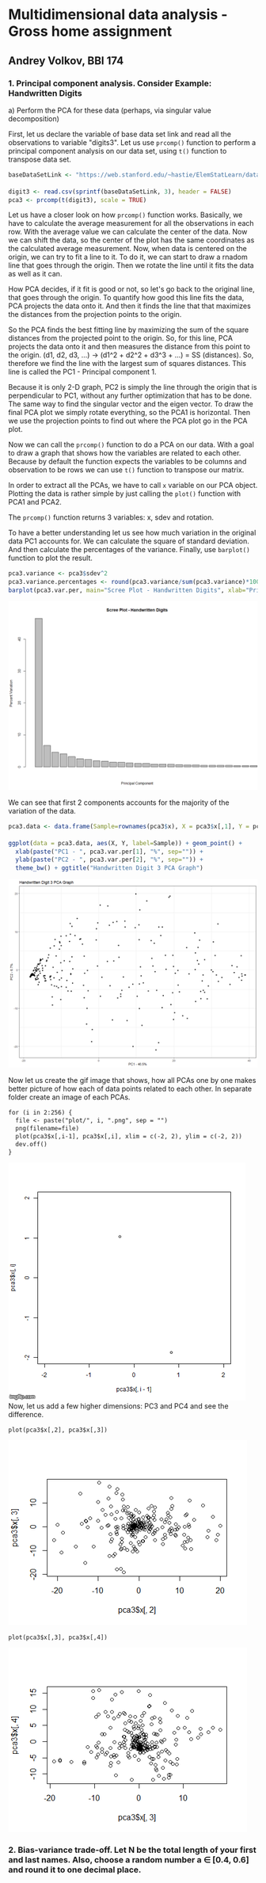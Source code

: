 # Multidimensional data analysis - Gross home assignment 
## Andrey Volkov, BBI 174


### 1. Principal component analysis. Consider Example: Handwritten Digits

a) Perform the PCA for these data (perhaps, via singular value decomposition)

First, let us declare the variable of base data set link and read all the observations to variable "digits3".
Let us use `prcomp()` function to perform a principal component analysis on our data set, using `t()` function to transpose data set. 
~~~r
baseDataSetLink <- "https://web.stanford.edu/~hastie/ElemStatLearn/datasets/zip.digits/train.%s"

digit3 <- read.csv(sprintf(baseDataSetLink, 3), header = FALSE)
pca3 <- prcomp(t(digit3), scale = TRUE)
~~~
Let us have a closer look on how `prcomp()` function works. Basically, we have to calculate the average measurement for all the observations in each row. 
With the average value we can calculate the center of the data. Now we can shift the data, so the center of the plot has the same coordinates as the calculated average measurement.
Now, when data is centered on the origin, we can try to fit a line to it. To do it, we can start to draw a rnadom line that goes through the origin. Then we rotate the line until it fits the data as well as it can.

How PCA decides, if it fit is good or not, so let's go back to the original line, that goes through the origin. To quantify how good this line fits the data, PCA projects the data onto it.
And then it finds the line that that maximizes the distances from the projection points to the origin.

So the PCA finds the best fitting line by maximizing the sum of the square distances from the projected point to the origin. So, for this line, PCA projects the data onto it and then measures the distance from this point to the origin. (d1, d2, d3, ...) -> (d1^2 + d2^2 + d3^3 + ...) = SS (distances). So, therefore we find the line with the largest sum of squares distances. This line is called the PC1 - Principal component 1. 

Because it is only 2-D graph, PC2 is simply the line through the origin that is perpendicular to PC1, without any further optimization that has to be done. 
The same way to find the singular vector and the eigen vector. To draw the final PCA plot we simply rotate everything, so the PCA1 is horizontal.
Then we use the projection points to find out where the PCA plot go in the PCA plot.  

Now we can call the `prcomp()` function to do a PCA on our data. With a goal to draw a graph that shows how the variables are related to each other.
Because by default the function expects the variables to be columns and observation to be rows we can use `t()` function to transpose our matrix. 

In order to extract all the PCAs, we have to call `x` variable on our PCA object.
Plotting the data is rather simple by just calling the `plot()` function with PCA1 and PCA2.

The `prcomp()` function returns 3 variables: x, sdev and rotation.

To have a better understanding let us see how much variation in the original data PC1 accounts for. We can calculate the square of standard deviation.
And then calculate the percentages of the variance. Finally, use `barplot()` function to plot the result.  
~~~r
pca3.variance <- pca3$sdev^2
pca3.variance.percentages <- round(pca3.variance/sum(pca3.variance)*100, 1)
barplot(pca3.var.per, main="Scree Plot - Handwritten Digits", xlab="Principal Component", ylab="Percent Variation", xlim=c(0, 30))
~~~
<div style="text-align:center">
<img src="media/task1/scree_plot_handwritten_digits.png" width="700">
</div>

We can see that first 2 components accounts for the majority of the variation of the data.


~~~r
pca3.data <- data.frame(Sample=rownames(pca3$x), X = pca3$x[,1], Y = pca3$x[,2])

ggplot(data = pca3.data, aes(X, Y, label=Sample)) + geom_point() +
  xlab(paste("PC1 - ", pca3.var.per[1], "%", sep="")) +
  ylab(paste("PC2 - ", pca3.var.per[2], "%", sep="")) +
  theme_bw() + ggtitle("Handwritten Digit 3 PCA Graph")
~~~
<div style="text-align:center">
<img src="media/task1/handwritten_digit_3_PCA_graph.png" width="700">
</div>






 

Now let us create the gif image that shows, how all PCAs one by one makes better picture of how each of data points related to each other.
In separate folder create an image of each PCAs.
~~~
for (i in 2:256) {
  file <- paste("plot/", i, ".png", sep = "")
  png(filename=file)
  plot(pca3$x[,i-1], pca3$x[,i], xlim = c(-2, 2), ylim = c(-2, 2))
  dev.off()
}
~~~
![](media/pca_in_action.gif)
Now, let us add a few higher dimensions: PC3 and PC4 and see the difference.
~~~
plot(pca3$x[,2], pca3$x[,3])
~~~
![](media/PCA3.png)

~~~
plot(pca3$x[,3], pca3$x[,4])
~~~
![](media/PCA4.png)


### 2. Bias-variance trade-off. Let N be the total length of your first and last names. Also, choose a random number a ∈ [0.4, 0.6] and round it to one decimal place.